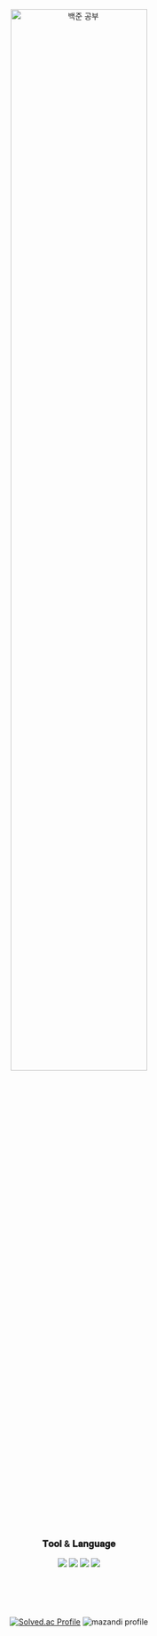 <div align="center">
  <a href="https://www.acmicpc.net/">
    <img width="70%" src="https://github.com/JeongHyunah/StudyBaekjoon/assets/104128693/4157bb83-6184-4892-8041-d676675170ed" alt="백준 공부"></img></a>
  
  <h3>𝐓𝐨𝐨𝐥 & 𝐋𝐚𝐧𝐠𝐮𝐚𝐠𝐞</h3>
    <img src="https://img.shields.io/badge/visualstudio-ba7157?style=for-the-badge&logo=visualstudio&logoColor=white"></img>
    <img src="https://img.shields.io/badge/replit-ba7157?style=for-the-badge&logo=replit&logoColor=white"></img>
    <img src="https://img.shields.io/badge/c-ba7157?style=for-the-badge&logo=c&logoColor=white"></img>
    <img src="https://img.shields.io/badge/csharp-ba7157?style=for-the-badge&logo=csharp&logoColor=white"></img>
  <h1></h1>
  <br><br>
  
  [![Solved.ac Profile](http://mazassumnida.wtf/api/v2/generate_badge?boj=Jhyunah21)](https://solved.ac/Jhyunah21/)
  ![mazandi profile](http://mazandi.herokuapp.com/api?handle=Jhyunah21&theme=warm)
</div>
